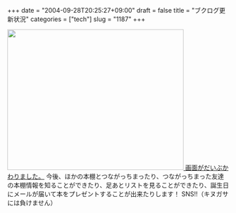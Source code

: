 +++
date = "2004-09-28T20:25:27+09:00"
draft = false
title = "ブクログ更新状況"
categories = ["tech"]
slug = "1187"
+++

<a href="http://pi.jugem.jp/tana/tana.php?ac=zzz" target="_blank"><img src="http://ieiriblog.jugem.jp/?image=4038" width="400" height="320" alt="" class="pict" />
画面がだいぶかわりました。</a>
今後、ほかの本棚とつながっちまったり、つながっちまった友達の本棚情報を知ることができたり、足あとリストを見ることができたり、誕生日にメールが届いて本をプレゼントすることが出来たりします！
SNS!!（キヌガサには負けません）

